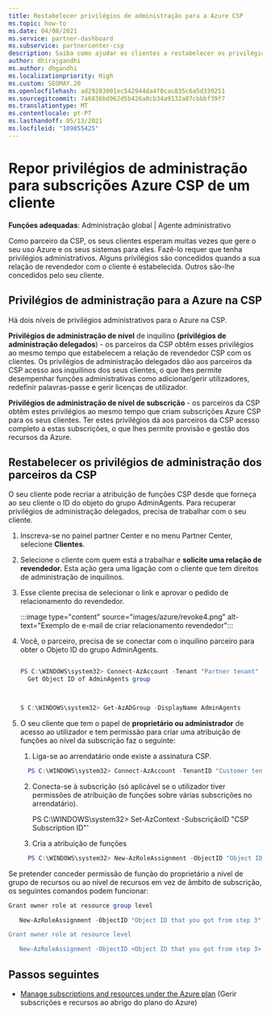 ```yaml
---
title: Restabelecer privilégios de administração para a Azure CSP
ms.topic: how-to
ms.date: 04/08/2021
ms.service: partner-dashboard
ms.subservice: partnercenter-csp
description: Saiba como ajudar os clientes a restabelecer os privilégios de administração de um parceiro para que o parceiro possa ajudar a gerir as subscrições Azure CSP de um cliente.
author: dhirajgandhi
ms.author: dhgandhi
ms.localizationpriority: High
ms.custom: SEOMAY.20
ms.openlocfilehash: ad29283001ec542944da4f0cac835c6a5d339251
ms.sourcegitcommit: 7a6836bd962d5b426a8cb34a9132a87cbbbf39f7
ms.translationtype: MT
ms.contentlocale: pt-PT
ms.lasthandoff: 05/13/2021
ms.locfileid: "109855425"
---
```

# <a name="reinstate-admin-privileges-for-a-customers-azure-csp-subscriptions"></a>Repor privilégios de administração para subscrições Azure CSP de um cliente  

**Funções adequadas**: Administração global | Agente administrativo

Como parceiro da CSP, os seus clientes esperam muitas vezes que gere o seu uso Azure e os seus sistemas para eles. Fazê-lo requer que tenha privilégios administrativos. Alguns privilégios são concedidos quando a sua relação de revendedor com o cliente é estabelecida. Outros são-lhe concedidos pelo seu cliente.

## <a name="admin-privileges-for-azure-in-csp"></a>Privilégios de administração para a Azure na CSP

Há dois níveis de privilégios administrativos para o Azure na CSP.

**Privilégios de administração de nível** de inquilino **(privilégios de administração delegados**) - os parceiros da CSP obtêm esses privilégios ao mesmo tempo que estabelecem a relação de revendedor CSP com os clientes. Os privilégios de administração delegados dão aos parceiros da CSP acesso aos inquilinos dos seus clientes, o que lhes permite desempenhar funções administrativas como adicionar/gerir utilizadores, redefinir palavras-passe e gerir licenças de utilizador.

**Privilégios de administração de nível de subscrição** - os parceiros da CSP obtêm estes privilégios ao mesmo tempo que criam subscrições Azure CSP para os seus clientes. Ter estes privilégios dá aos parceiros da CSP acesso completo a estas subscrições, o que lhes permite provisão e gestão dos recursos da Azure.

## <a name="reinstate-csp-partners-admin-privileges"></a>Restabelecer os privilégios de administração dos parceiros da CSP

O seu cliente pode recriar a atribuição de funções CSP desde que forneça ao seu cliente o ID do objeto do grupo AdminAgents. Para recuperar privilégios de administração delegados, precisa de trabalhar com o seu cliente.

1. Inscreva-se no painel partner Center e no menu Partner Center, selecione **Clientes**.

2. Selecione o cliente com quem está a trabalhar e **solicite uma relação de revendedor.** Esta ação gera uma ligação com o cliente que tem direitos de administração de inquilinos.

3. Esse cliente precisa de selecionar o link e aprovar o pedido de relacionamento do revendedor.

   :::image type="content" source="images/azure/revoke4.png" alt-text="Exemplo de e-mail de criar relacionamento revendedor":::

4. Você, o parceiro, precisa de se conectar com o inquilino parceiro para obter o Objeto ID do grupo AdminAgents.

  
    ```powershell

    PS C:\WINDOWS\system32> Connect-AzAccount -Tenant "Partner tenant"
      Get Object ID of AdminAgents group
   
    

   S C:\WINDOWS\system32> Get-AzADGroup -DisplayName AdminAgents
    ```


5. O seu cliente que tem o papel de **proprietário ou administrador** de acesso ao utilizador e tem permissão para criar uma atribuição de funções ao nível da subscrição faz o seguinte:


    1. Liga-se ao arrendatário onde existe a assinatura CSP.
      ```powershell
        PS C:\WINDOWS\system32> Connect-AzAccount -TenantID "Customer tenant"
      ```

    2. Conecta-se à subscrição (só aplicável se o utilizador tiver permissões de atribuição de funções sobre várias subscrições no arrendatário).
   
         PS C:\WINDOWS\system32> Set-AzContext -SubscriçãoID "CSP Subscription ID"'


    3. Cria a atribuição de funções
    
    ```powershell
      PS C:\WINDOWS\system32> New-AzRoleAssignment -ObjectID "Object ID of the Admin Agents group- needs to be provided by partner" -RoleDefinitionName "Owner" -Scope "/subscriptions/CSP subscription ID"
    ```


Se pretender conceder permissão de função do proprietário a nível de grupo de recursos ou ao nível de recursos em vez de âmbito de subscrição, os seguintes comandos podem funcionar:


```powershell
Grant owner role at resource group level

   New-AzRoleAssignment -ObjectID "Object ID that you got from step 3" -RoleDefinitionName Owner -Scope "/subscriptions/"SubscriptionID of CSP subscription"/resourceGroups/"Resource group name"

Grant owner role at resource level

   New-AzRoleAssignment -ObjectID <Object ID that you got from step 3> -RoleDefinitionName Owner -Scope "Resource URI"
```


## <a name="next-steps"></a>Passos seguintes

- [Manage subscriptions and resources under the Azure plan](azure-plan-manage.md) (Gerir subscrições e recursos ao abrigo do plano do Azure)
